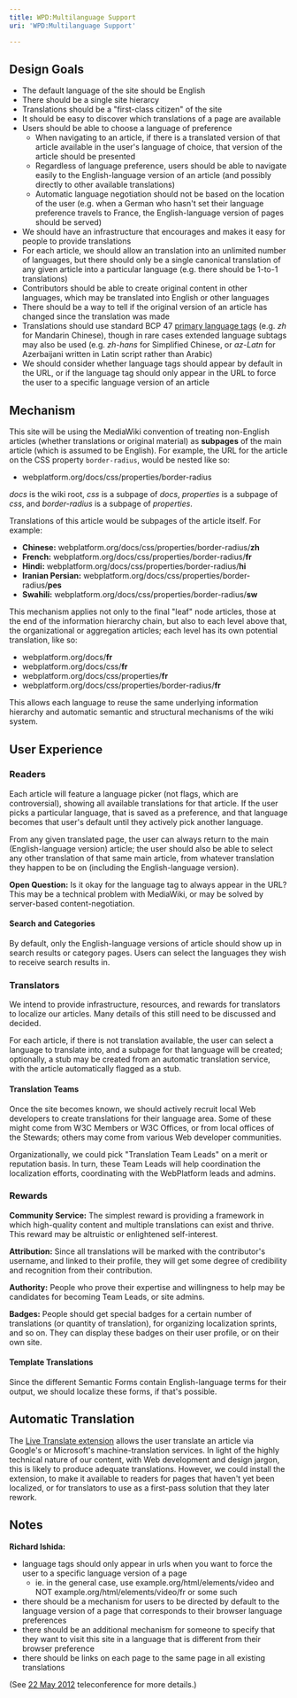 ```yaml
---
title: WPD:Multilanguage Support
uri: 'WPD:Multilanguage Support'

---
```

## Design Goals

-   The default language of the site should be English
-   There should be a single site hierarcy
-   Translations should be a "first-class citizen" of the site
-   It should be easy to discover which translations of a page are available
-   Users should be able to choose a language of preference
    -   When navigating to an article, if there is a translated version of that article available in the user's language of choice, that version of the article should be presented
    -   Regardless of language preference, users should be able to navigate easily to the English-language version of an article (and possibly directly to other available translations)
    -   Automatic language negotiation should not be based on the location of the user (e.g. when a German who hasn't set their language preference travels to France, the English-language version of pages should be served)
-   We should have an infrastructure that encourages and makes it easy for people to provide translations
-   For each article, we should allow an translation into an unlimited number of languages, but there should only be a single canonical translation of any given article into a particular language (e.g. there should be 1-to-1 translations)
-   Contributors should be able to create original content in other languages, which may be translated into English or other languages
-   There should be a way to tell if the original version of an article has changed since the translation was made
-   Translations should use standard BCP 47 [primary language tags](http://www.w3.org/International/articles/language-tags/) (e.g. *zh* for Mandarin Chinese), though in rare cases extended language subtags may also be used (e.g. *zh-hans* for Simplified Chinese, or *az-Latn* for Azerbaijani written in Latin script rather than Arabic)
-   We should consider whether language tags should appear by default in the URL, or if the language tag should only appear in the URL to force the user to a specific language version of an article

## Mechanism

This site will be using the MediaWiki convention of treating non-English articles (whether translations or original material) as **subpages** of the main article (which is assumed to be English). For example, the URL for the article on the CSS property `border-radius`, would be nested like so:

-   webplatform.org/docs/css/properties/border-radius

*docs* is the wiki root, *css* is a subpage of *docs*, *properties* is a subpage of *css*, and *border-radius* is a subpage of *properties*.

Translations of this article would be subpages of the article itself. For example:

-   **Chinese:** webplatform.org/docs/css/properties/border-radius/**zh**
-   **French:** webplatform.org/docs/css/properties/border-radius/**fr**
-   **Hindi:** webplatform.org/docs/css/properties/border-radius/**hi**
-   **Iranian Persian:** webplatform.org/docs/css/properties/border-radius/**pes**
-   **Swahili:** webplatform.org/docs/css/properties/border-radius/**sw**

This mechanism applies not only to the final "leaf" node articles, those at the end of the information hierarchy chain, but also to each level above that, the organizational or aggregation articles; each level has its own potential translation, like so:

-   webplatform.org/docs/**fr**
-   webplatform.org/docs/css/**fr**
-   webplatform.org/docs/css/properties/**fr**
-   webplatform.org/docs/css/properties/border-radius/**fr**

This allows each language to reuse the same underlying information hierarchy and automatic semantic and structural mechanisms of the wiki system.

## User Experience

### Readers

Each article will feature a language picker (not flags, which are controversial), showing all available translations for that article. If the user picks a particular language, that is saved as a preference, and that language becomes that user's default until they actively pick another language.

From any given translated page, the user can always return to the main (English-language version) article; the user should also be able to select any other translation of that same main article, from whatever translation they happen to be on (including the English-language version).

**Open Question:** Is it okay for the language tag to always appear in the URL? This may be a technical problem with MediaWiki, or may be solved by server-based content-negotiation.

#### Search and Categories

By default, only the English-language versions of article should show up in search results or category pages. Users can select the languages they wish to receive search results in.

### Translators

We intend to provide infrastructure, resources, and rewards for translators to localize our articles. Many details of this still need to be discussed and decided.

For each article, if there is not translation available, the user can select a language to translate into, and a subpage for that language will be created; optionally, a stub may be created from an automatic translation service, with the article automatically flagged as a stub.

#### Translation Teams

Once the site becomes known, we should actively recruit local Web developers to create translations for their language area. Some of these might come from W3C Members or W3C Offices, or from local offices of the Stewards; others may come from various Web developer communities.

Organizationally, we could pick "Translation Team Leads" on a merit or reputation basis. In turn, these Team Leads will help coordination the localization efforts, coordinating with the WebPlatform leads and admins.

### Rewards

**Community Service:** The simplest reward is providing a framework in which high-quality content and multiple translations can exist and thrive. This reward may be altruistic or enlightened self-interest.

**Attribution:** Since all translations will be marked with the contributor's username, and linked to their profile, they will get some degree of credibility and recognition from their contribution.

**Authority:** People who prove their expertise and willingness to help may be candidates for becoming Team Leads, or site admins.

**Badges:** People should get special badges for a certain number of translations (or quantity of translation), for organizing localization sprints, and so on. They can display these badges on their user profile, or on their own site.

#### Template Translations

Since the different Semantic Forms contain English-language terms for their output, we should localize these forms, if that's possible.

## Automatic Translation

The [Live Translate extension](http://www.mediawiki.org/wiki/Extension:Live_Translate) allows the user translate an article via Google's or Microsoft's machine-translation services. In light of the highly technical nature of our content, with Web development and design jargon, this is likely to produce adequate translations. However, we could install the extension, to make it available to readers for pages that haven't yet been localized, or for translators to use as a first-pass solution that they later rework.

## Notes

**Richard Ishida:**

-   language tags should only appear in urls when you want to force the user to a specific language version of a page
    -   ie. in the general case, use example.org/html/elements/video and NOT example.org/html/elements/video/fr or some such
-   there should be a mechanism for users to be directed by default to the language version of a page that corresponds to their browser language preferences
-   there should be an additional mechanism for someone to specify that they want to visit this site in a language that is different from their browser preference
-   there should be links on each page to the same page in all existing translations

(See [22 May 2012](https://www.w3.org/2012/05/22-webdoc-minutes.html) teleconference for more details.)
